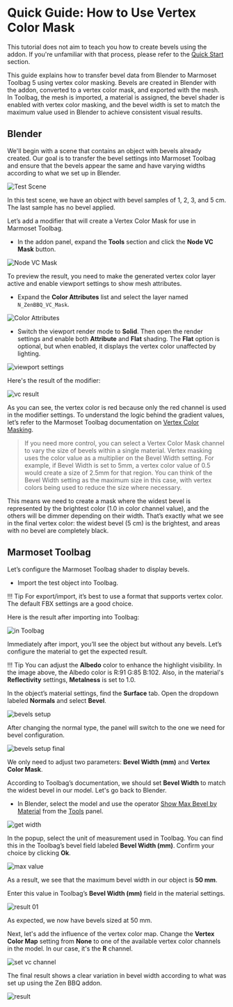 # Quick Guide: How to Use Vertex Color Mask

This tutorial does not aim to teach you how to create bevels using the addon. If you're unfamiliar with that process, please refer to the [Quick Start](quickstart.md) section.

This guide explains how to transfer bevel data from Blender to Marmoset Toolbag 5 using vertex color masking. Bevels are created in Blender with the addon, converted to a vertex color mask, and exported with the mesh. In Toolbag, the mesh is imported, a material is assigned, the bevel shader is enabled with vertex color masking, and the bevel width is set to match the maximum value used in Blender to achieve consistent visual results.

## Blender

We'll begin with a scene that contains an object with bevels already created. Our goal is to transfer the bevel settings into Marmoset Toolbag and ensure that the bevels appear the same and have varying widths according to what we set up in Blender.

![Test Scene](img/bbq-screens/vcmask/test_scene.png)

In this test scene, we have an object with bevel samples of 1, 2, 3, and 5 cm. The last sample has no bevel applied.

Let’s add a modifier that will create a Vertex Color Mask for use in Marmoset Toolbag.

- In the addon panel, expand the **Tools** section and click the **Node VC Mask** button.

![Node VC Mask](img/bbq-screens/vcmask/button_node_vc_mask.png)

To preview the result, you need to make the generated vertex color layer active and enable viewport settings to show mesh attributes.

- Expand the **Color Attributes** list and select the layer named `N_ZenBBQ_VC_Mask`.

![Color Attributes](img/bbq-screens/vcmask/color_attribute_layer.png)

- Switch the viewport render mode to **Solid**. Then open the render settings and enable both **Attribute** and **Flat** shading. The **Flat** option is optional, but when enabled, it displays the vertex color unaffected by lighting.

![viewport settings](img/bbq-screens/vcmask/viewport_settings.png)

Here's the result of the modifier:

![vc result](img/bbq-screens/vcmask/vc_result.png)

As you can see, the vertex color is red because only the red channel is used in the modifier settings. To understand the logic behind the gradient values, let’s refer to the Marmoset Toolbag documentation on [Vertex Color Masking](https://marmoset.co/posts/revolutionize-your-3d-workflow-with-toolbags-bevel-shader/).

> If you need more control, you can select a Vertex Color Mask channel to vary the size of bevels within a single material. Vertex masking uses the color value as a multiplier on the Bevel Width setting. For example, if Bevel Width is set to 5mm, a vertex color value of 0.5 would create a size of 2.5mm for that region. You can think of the Bevel Width setting as the maximum size in this case, with vertex colors being used to reduce the size where necessary.

This means we need to create a mask where the widest bevel is represented by the brightest color (1.0 in color channel value), and the others will be dimmer depending on their width. That’s exactly what we see in the final vertex color: the widest bevel (5 cm) is the brightest, and areas with no bevel are completely black.

## Marmoset Toolbag

Let’s configure the Marmoset Toolbag shader to display bevels.

- Import the test object into Toolbag.

!!! Tip
    For export/import, it’s best to use a format that supports vertex color. The default FBX settings are a good choice.

Here is the result after importing into Toolbag:

![in Toolbag](img/bbq-screens/vcmask/toolbag_imported.png)

Immediately after import, you’ll see the object but without any bevels. Let’s configure the material to get the expected result.

!!! Tip
    You can adjust the **Albedo** color to enhance the highlight visibility. In the image above, the Albedo color is R:91 G:85 B:102. Also, in the material's **Reflectivity** settings, **Metalness** is set to 1.0.

In the object’s material settings, find the **Surface** tab. Open the dropdown labeled **Normals** and select **Bevel**.

![bevels setup](img/bbq-screens/vcmask/toolbag_shader_setup.png)

After changing the normal type, the panel will switch to the one we need for bevel configuration.

![bevels setup final](img/bbq-screens/vcmask/toolbag_bevels_val.png)

We only need to adjust two parameters: **Bevel Width (mm)** and **Vertex Color Mask**.

According to Toolbag’s documentation, we should set **Bevel Width** to match the widest bevel in our model. Let's go back to Blender.

- In Blender, select the model and use the operator [Show Max Bevel by Material](npanel.md#show-max-bevel-by-material) from the [Tools](npanel.md#tools) panel.

![get width](img/bbq-screens/vcmask/blender_get_width.png)

In the popup, select the unit of measurement used in Toolbag. You can find this in the Toolbag’s bevel field labeled **Bevel Width (mm)**. Confirm your choice by clicking **Ok**.

![max value](img/bbq-screens/vcmask/blender_max_value.png)

As a result, we see that the maximum bevel width in our object is **50 mm**.

Enter this value in Toolbag’s **Bevel Width (mm)** field in the material settings.

![result 01](img/bbq-screens/vcmask/toolbag_result_01.png)

As expected, we now have bevels sized at 50 mm.

Next, let's add the influence of the vertex color map. Change the **Vertex Color Map** setting from **None** to one of the available vertex color channels in the model. In our case, it's the **R** channel.

![set vc channel](img/bbq-screens/vcmask/toolbag_vertex_color_option.png)

The final result shows a clear variation in bevel width according to what was set up using the Zen BBQ addon.

![result](img/bbq-screens/vcmask/toolbag_final.png)
